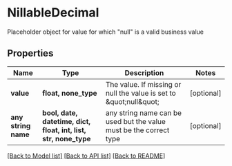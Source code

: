 # NillableDecimal

Placeholder object for value for which \"null\" is a valid business value

## Properties
Name | Type | Description | Notes
------------ | ------------- | ------------- | -------------
**value** | **float, none_type** | The value. If missing or null the value is set to \&quot;null\&quot; | [optional] 
**any string name** | **bool, date, datetime, dict, float, int, list, str, none_type** | any string name can be used but the value must be the correct type | [optional]

[[Back to Model list]](../README.md#documentation-for-models) [[Back to API list]](../README.md#documentation-for-api-endpoints) [[Back to README]](../README.md)


